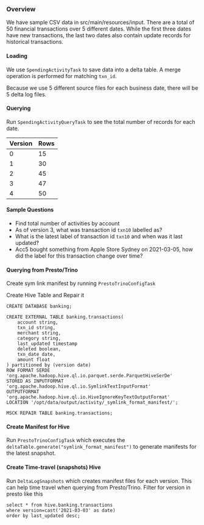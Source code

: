 ### Overview
We have sample CSV data in src/main/resources/input. There are a total of 50 financial transactions over 5 different dates.
While the first three dates have new transactions, the last two dates also contain update records for historical transactions.

#### Loading
We use ```SpendingActivityTask``` to save data into a delta table.  A merge operation is performed for matching ```txn_id```.

Because we use 5 different source files for each business date, there will be 5 delta log files.

#### Querying
Run ```SpendingActivityQueryTask``` to see the total number of records for each date.

|Version|Rows|
|---|---|
|0|15|
|1|30|
|2|45|
|3|47|
|4|50|

#### Sample Questions
- Find total number of activities by account
- As of version 3, what was transaction id ```txn10``` labelled as?
- What is the latest label of transaction id ```txn10``` and when was it last updated?
- Acc5 bought something from Apple Store Sydney on 2021-03-05, how did the label for this transaction change over time?

#### Querying from Presto/Trino
Create sym link manifest by running ```PrestoTrinoConfigTask```

Create Hive Table and Repair it
```
CREATE DATABASE banking;

CREATE EXTERNAL TABLE banking.transactions(
    account string,
    txn_id string,
    merchant string,
    category string,
    last_updated timestamp
    deleted boolean,
    txn_date date,
    amount float
) partitioned by (version date)
ROW FORMAT SERDE 'org.apache.hadoop.hive.ql.io.parquet.serde.ParquetHiveSerDe'
STORED AS INPUTFORMAT 'org.apache.hadoop.hive.ql.io.SymlinkTextInputFormat'
OUTPUTFORMAT 'org.apache.hadoop.hive.ql.io.HiveIgnoreKeyTextOutputFormat'
LOCATION '/opt/data/output/activity/_symlink_format_manifest/';

MSCK REPAIR TABLE banking.transactions;
```

#### Create Manifest for Hive
Run ```PrestoTrinoConfigTask``` which executes the ```deltaTable.generate("symlink_format_manifest")```
to generate manifests for the latest snapshot.

#### Create Time-travel (snapshots) Hive
Run ```DeltaLogSnapshots``` which creates manifest files for each version. This can help
time travel when querying from Presto/Trino. Filter for version in presto like this
```
select * from hive.banking.transactions 
where version=cast('2021-03-03' as date)
order by last_updated desc;
```






